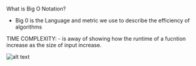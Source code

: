 

What is Big O Notation?
 -  Big 0 is the Language and metric we use to describe the efficiency of algorithms


TIME COMPLEXITY: 
    - is away of showing how the runtime of a fucntion increase as the size of input increase.

![alt text](</Users/halimoabdullahi/IdeaProjects/Data Structure and Algorithms/src/com/company/time-complexity-examples.png>) 